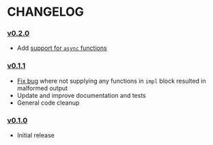 # CHANGELOG

### [v0.2.0](https://github.com/speelbarrow/enum-from-functions.rs/tree/v0.2.0)
- Add [support for `async` functions](https://github.com/speelbarrow/enum-from-functions.rs/tree/v0.2.0/src/lib.rs#L94)

### [v0.1.1](https://github.com/speelbarrow/enum-from-functions.rs/tree/v0.1.1)
- [Fix bug](https://github.com/speelbarrow/enum-from-functions.rs/tree/v0.1.1/src/lib.rs#L248)
  where not supplying any functions in `impl` block resulted in malformed output
- Update and improve documentation and tests
- General code cleanup

### [v0.1.0](https://github.com/speelbarrow/enum-from-functions.rs/tree/v0.1.0)
- Initial release
